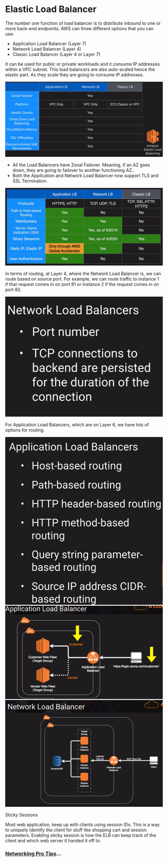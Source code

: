 # Elastic Load Balancer

The number one function of load balancer is to distribute inbound to one or more back-end endpoints. AWS can three different options that you can use:

- Application Load Balancer (Layer 7)
- Network Load Balancer (Layer 4)
- Classic Load Balancer (Layer 4 or Layer 7)

It can be used for public or private workloads and it consume IP addresses within a VPC subnet. This load balancers are also auto-scaled hence the elastic part. As they scale they are going to consume IP addresses.

![Load Balance](../../assets/elb-options.png)

- All the Load Balancers have Zonal Failover. Meaning, if an AZ goes down, they are going to failover to another functioning AZ..
- Both the Application and Network Load Balancer now support TLS and SSL Termination.

![Load Balance](../../assets/elb-capabilities.png)

In terms of routing, at Layer 4, where the Network Load Balancer is, we can route based on source port. For example, we can route traffic to instance 1 if that request comes in on port 81 or instance 2 if the request comes in on port 82.

![Load Balance](../../assets/nlb-requets.png)

For Application Load Balancers, which are on Layer 6, we have lots of options for routing.

![Load Balance](../../assets/alb-capabilities.png)
![Load Balance](../../assets/alb-architecture.png)
![Load Balance](../../assets/nlb-architecture.png)

Sticky Sessions

Most web application, keep up with clients using session IDs. This is a way to uniquely identify the client for stuff like shopping cart and session parameters. Enabling sticky session is how the ELB can keep track of the client and which web server it handed it off to.

### [Networking Pro Tips](../network-pro-tips/README.md)...
